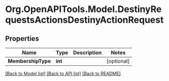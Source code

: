# Org.OpenAPITools.Model.DestinyRequestsActionsDestinyActionRequest

## Properties

Name | Type | Description | Notes
------------ | ------------- | ------------- | -------------
**MembershipType** | **int** |  | [optional] 

[[Back to Model list]](../README.md#documentation-for-models) [[Back to API list]](../README.md#documentation-for-api-endpoints) [[Back to README]](../README.md)

